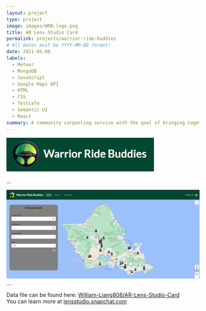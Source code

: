 ```yaml
---
layout: project
type: project
image: images/WRB-logo.png
title: AR Lens Studio Card
permalink: projects/warrior-ride-buddies
# All dates must be YYYY-MM-DD format!
date: 2021-05-08
labels:
  - Meteor
  - MongoDB
  - JavaScript
  - Google Maps API
  - HTML
  - CSS
  - Testcafe
  - Semantic UI
  - React
summary: A community carpooling service with the goal of bringing together UH faculty and students together.
---
```


<img src="../images/WRB-logo.png">

...

<img class="ui medium right floated rounded image" src="/images/WRB.png">
...


Data file can be found here: <a href="https://github.com/William-Liang808/AR-Lens-Studio-Card"><i class="large github icon"></i>William-Liang808/AR-Lens-Studio-Card<br></a>
You can learn more at <a href="https://lensstudio.snapchat.com/">lensstudio.snapchat.com</a>
